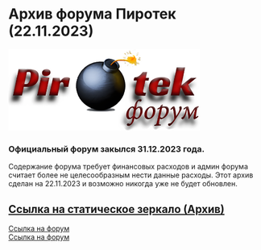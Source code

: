 # Архив форума Пиротек (22.11.2023)


<a href="https://piroforum-pirotek-archive.github.io/PIROFORUM-ARCHIVE/" target="_blank">
  <img src="png/logo.png" alt="PiroTek_Logo" width="380px">
</a>

### Официальный форум закылся 31.12.2023 года.
Cодержание форума требует финансовых расходов и админ форума считает более не целесообразным нести данные расходы. Этот архив сделан на 22.11.2023 и возможно никогда уже не будет обновлен.  

[Ссылка на статическое зеркало (Архив)](https://piroforum-pirotek-archive.github.io/PIROFORUM-ARCHIVE/)  
---
[Ссылка на форум](https://piroforum.info/)  
<a href="https://piroforum.info/" onclick="window.open(this.href); return false;">Ссылка на форум</a>
